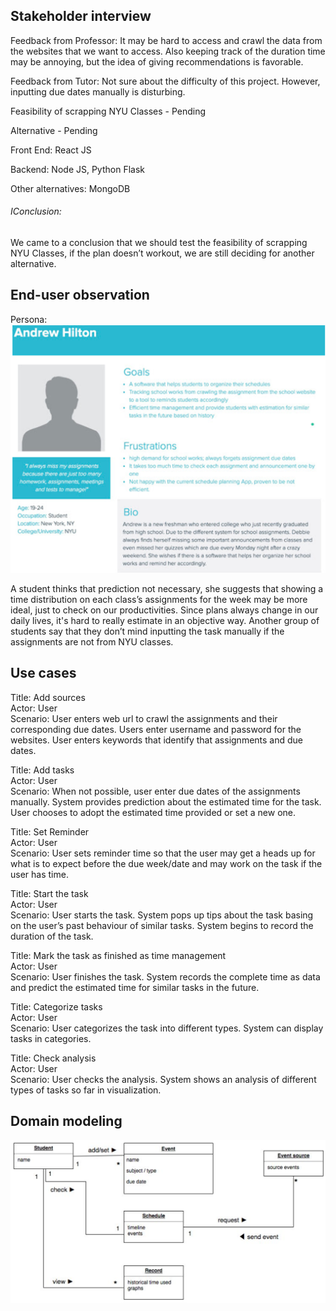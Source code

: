 ## Stakeholder interview

Feedback from Professor: It may be hard to access and crawl the data from the websites that we want to access. Also keeping track of the duration time may be annoying, but the idea of giving recommendations is favorable. 

Feedback from Tutor: Not sure about the difficulty of this project. However, inputting due dates manually is disturbing.


<p>Feasibility of scrapping NYU Classes - Pending</p>
<p>Alternative - Pending</p>

<p>Front End: React JS</p>
<p>Backend: Node JS, Python Flask</p>
<p>Other alternatives: MongoDB </p>

<h6>IConclusion: </h6>
<p>We came to a conclusion that we should test the feasibility of scrapping NYU Classes, if the plan doesn’t workout, we are still deciding for another alternative. </p>


## End-user observation

Persona:
![persona](documentation/persona.png)

A student thinks that prediction not necessary, she suggests that showing a time distribution on each class’s assignments for the week may be more ideal, just to check on our productivities. Since plans always change in our daily lives, it's hard to really estimate in an objective way. Another group of students say that they don’t mind inputting the task manually if the assignments are not from NYU classes.

## Use cases

Title: Add sources  
Actor: User  
Scenario: User enters web url to crawl the assignments and their corresponding due dates. Users enter username and password for the websites. User enters keywords that identify that assignments and due dates. 


Title: Add tasks  
Actor: User  
Scenario: When not possible, user enter due dates of the assignments manually. System provides prediction about the estimated time for the task. User chooses to adopt the estimated time provided or set a new one.

Title: Set Reminder  
Actor: User  
Scenario: User sets reminder time so that the user may get a heads up for what is to expect before the due week/date and may work on the task if the user has time.

Title: Start the task  
Actor: User  
Scenario: User starts the task. System pops up tips about the task basing on the user’s past behaviour of similar tasks. System begins to record the duration of the task.

Title: Mark the task as finished as time management  
Actor: User  
Scenario: User finishes the task. System records the complete time as data and predict the estimated time for similar tasks in the future.

Title: Categorize tasks  
Actor: User  
Scenario: User categorizes the task into different types. System can display tasks in categories. 

Title: Check analysis  
Actor: User  
Scenario: User checks the analysis. System shows an analysis of different types of tasks so far in visualization. 

## Domain modeling
![domain modeling](documentation/domain_modeling.png)
